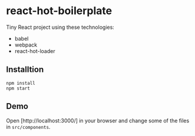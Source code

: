 # react-hot-boilerplate

Tiny React project using these technologies:
* babel
* webpack
* react-hot-loader 

## Installtion

```
npm install
npm start
```

## Demo

Open [http://localhost:3000/] in your browser and change some of the files in `src/components`.
